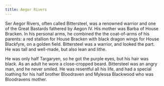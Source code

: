 ```yaml
---
title: Aegor Rivers
---
```


Ser Aegor Rivers, often called Bittersteel, was a renowned warrior and one of the Great Bastards fathered by Aegon IV. His mother was Barba of House Bracken. In his personal arms, he combined the the coat-of-arms of his parents: a red stallion for House Bracken with black dragon wings for House Blackfyre, on a golden field. Bittersteel was a warrior, and looked the part. He was tall and well-made, but also lean and lithe.

He was only half Targaryen, so he got the purple eyes, but his hair was black. As an adult he wore a close-cropped beard. Bittersteel was an angry man, and he never smiled. He was resentful all his life, and had a special loathing for his half brother Bloodraven and Mylessa Blackwood who was Bloodravens mother. 


